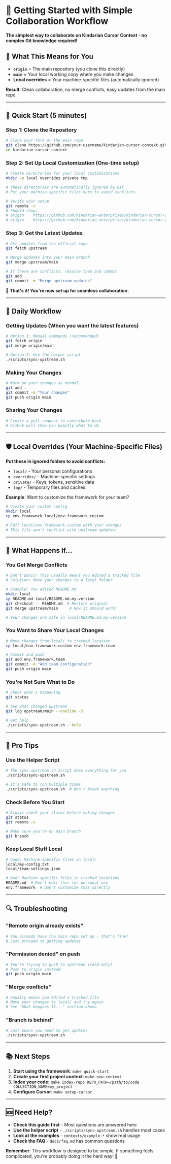 # 🚀 **Getting Started with Simple Collaboration Workflow**

**The simplest way to collaborate on Kindarian Cursor Context - no complex Git knowledge required!**

## 🎯 **What This Means for You**

- **`origin`** = The main repository (you clone this directly)
- **`main`** = Your local working copy where you make changes
- **Local overrides** = Your machine-specific files (automatically ignored)

**Result**: Clean collaboration, no merge conflicts, easy updates from the main repo.

---

## 🚀 **Quick Start (5 minutes)**

### **Step 1: Clone the Repository**
```bash
# Clone your fork or the main repo
git clone https://github.com/your-username/kindarian-cursor-context.git
cd kindarian-cursor-context
```

### **Step 2: Set Up Local Customization (One-time setup)**
```bash
# Create directories for your local customizations
mkdir -p local overrides private tmp

# These directories are automatically ignored by Git
# Put your machine-specific files here to avoid conflicts

# Verify your setup
git remote -v
# Should show:
# origin    https://github.com/kindarian-enterprises/kindarian-cursor-context.git (fetch)
# origin    https://github.com/kindarian-enterprises/kindarian-cursor-context.git (push)
```

### **Step 3: Get the Latest Updates**
```bash
# Get updates from the official repo
git fetch upstream

# Merge updates into your main branch
git merge upstream/main

# If there are conflicts, resolve them and commit
git add .
git commit -m "Merge upstream updates"
```

**🎉 That's it! You're now set up for seamless collaboration.**

---

## 🔄 **Daily Workflow**

### **Getting Updates (When you want the latest features)**
```bash
# Option 1: Manual commands (recommended)
git fetch origin
git merge origin/main

# Option 2: Use the helper script
./scripts/sync-upstream.sh
```

### **Making Your Changes**
```bash
# Work on your changes as normal
git add .
git commit -m "Your changes"
git push origin main
```

### **Sharing Your Changes**
```bash
# Create a pull request to contribute back
# GitHub will show you exactly what to do
```

---

## 🛡️ **Local Overrides (Your Machine-Specific Files)**

**Put these in ignored folders to avoid conflicts:**

- `local/` - Your personal configurations
- `overrides/` - Machine-specific settings  
- `private/` - Keys, tokens, sensitive data
- `tmp/` - Temporary files and caches

**Example**: Want to customize the framework for your team?
```bash
# Create your custom config
mkdir local
cp env.framework local/env.framework.custom

# Edit local/env.framework.custom with your changes
# This file won't conflict with upstream updates!
```

---

## 🚨 **What Happens If...**

### **You Get Merge Conflicts**
```bash
# Don't panic! This usually means you edited a tracked file
# Solution: Move your changes to a local folder

# Example: You edited README.md
mkdir local
cp README.md local/README.md.my-version
git checkout -- README.md  # Restore original
git merge upstream/main     # Now it should work!

# Your changes are safe in local/README.md.my-version
```

### **You Want to Share Your Local Changes**
```bash
# Move changes from local/ to tracked location
cp local/env.framework.custom env.framework.team

# Commit and push
git add env.framework.team
git commit -m "Add team configuration"
git push origin main
```

### **You're Not Sure What to Do**
```bash
# Check what's happening
git status

# See what changed upstream
git log upstream/main --oneline -5

# Get help
./scripts/sync-upstream.sh --help
```

---

## 🎯 **Pro Tips**

### **Use the Helper Script**
```bash
# The sync-upstream.sh script does everything for you
./scripts/sync-upstream.sh

# It's safe to run multiple times
./scripts/sync-upstream.sh  # Won't break anything
```

### **Check Before You Start**
```bash
# Always check your status before making changes
git status
git remote -v

# Make sure you're on main branch
git branch
```

### **Keep Local Stuff Local**
```bash
# Good: Machine-specific files in local/
local/my-config.txt
local/team-settings.json

# Bad: Machine-specific files in tracked locations
README.md  # Don't edit this for personal use
env.framework  # Don't customize this directly
```

---

## 🔍 **Troubleshooting**

### **"Remote origin already exists"**
```bash
# You already have the main repo set up - that's fine!
# Just proceed to getting updates
```

### **"Permission denied" on push**
```bash
# You're trying to push to upstream (read-only)
# Push to origin instead:
git push origin main
```

### **"Merge conflicts"**
```bash
# Usually means you edited a tracked file
# Move your changes to local/ and try again
# See "What Happens If..." section above
```

### **"Branch is behind"**
```bash
# Just means you need to get updates
./scripts/sync-upstream.sh
```

---

## 📚 **Next Steps**

1. **Start using the framework**: `make quick-start`
2. **Create your first project context**: `make new-context`
3. **Index your code**: `make index-repo REPO_PATH=/path/to/code COLLECTION_NAME=my_project`
4. **Configure Cursor**: `make setup-cursor`

---

## 🆘 **Need Help?**

- **Check this guide first** - Most questions are answered here
- **Use the helper script** - `./scripts/sync-upstream.sh` handles most cases
- **Look at the examples** - `contexts/example-*` show real usage
- **Check the FAQ** - `docs/faq.md` has common questions

**Remember**: This workflow is designed to be simple. If something feels complicated, you're probably doing it the hard way! 🎯
